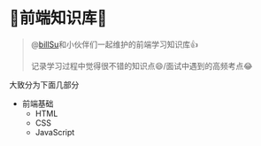 # 🎨前端知识库🎨

> @[billSu](https://github.com/FangzhouSu)和小伙伴们一起维护的前端学习知识库👍
>
> 记录学习过程中觉得很不错的知识点😄/面试中遇到的高频考点😂

大致分为下面几部分

- 前端基础
  - HTML
  - CSS
  - JavaScript